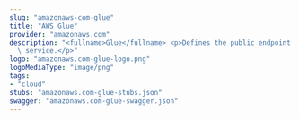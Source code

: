 ```yaml
---
slug: "amazonaws-com-glue"
title: "AWS Glue"
provider: "amazonaws.com"
description: "<fullname>Glue</fullname> <p>Defines the public endpoint for the Glue\
  \ service.</p>"
logo: "amazonaws.com-glue-logo.png"
logoMediaType: "image/png"
tags:
- "cloud"
stubs: "amazonaws.com-glue-stubs.json"
swagger: "amazonaws.com-glue-swagger.json"
---
```

